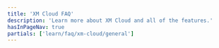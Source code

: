 ```yaml
---
title: 'XM Cloud FAQ'
description: 'Learn more about XM Cloud and all of the features.'
hasInPageNav: true
partials: ['learn/faq/xm-cloud/general']
---
```

